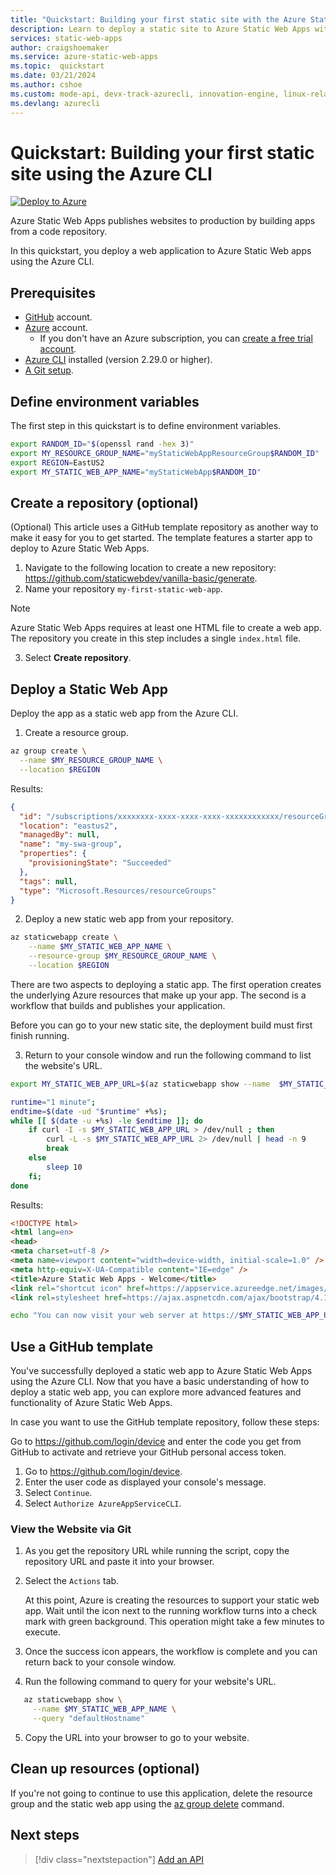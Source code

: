 ```yaml
---
title: "Quickstart: Building your first static site with the Azure Static Web Apps using the CLI"
description: Learn to deploy a static site to Azure Static Web Apps with the Azure CLI.
services: static-web-apps
author: craigshoemaker
ms.service: azure-static-web-apps
ms.topic:  quickstart
ms.date: 03/21/2024
ms.author: cshoe
ms.custom: mode-api, devx-track-azurecli, innovation-engine, linux-related-content
ms.devlang: azurecli
---
```


# Quickstart: Building your first static site using the Azure CLI

[![Deploy to Azure](https://aka.ms/deploytoazurebutton)](https://go.microsoft.com/fwlink/?linkid=2286315)

Azure Static Web Apps publishes websites to production by building apps from a code repository.

In this quickstart, you deploy a web application to Azure Static Web apps using the Azure CLI.

## Prerequisites

- [GitHub](https://github.com) account.
- [Azure](https://portal.azure.com) account.
  - If you don't have an Azure subscription, you can [create a free trial account](https://azure.microsoft.com/free).
- [Azure CLI](/cli/azure/install-azure-cli) installed (version 2.29.0 or higher).
- [A Git setup](https://www.git-scm.com/downloads). 

## Define environment variables

The first step in this quickstart is to define environment variables.

```bash
export RANDOM_ID="$(openssl rand -hex 3)"
export MY_RESOURCE_GROUP_NAME="myStaticWebAppResourceGroup$RANDOM_ID"
export REGION=EastUS2
export MY_STATIC_WEB_APP_NAME="myStaticWebApp$RANDOM_ID"
```

## Create a repository (optional)

(Optional) This article uses a GitHub template repository as another way to make it easy for you to get started. The template features a starter app to deploy to Azure Static Web Apps.

1. Navigate to the following location to create a new repository: https://github.com/staticwebdev/vanilla-basic/generate.
2. Name your repository `my-first-static-web-app`.

> [!NOTE]
> Azure Static Web Apps requires at least one HTML file to create a web app. The repository you create in this step includes a single `index.html` file.

3. Select **Create repository**.

## Deploy a Static Web App

Deploy the app as a static web app from the Azure CLI.

1. Create a resource group.

```bash
az group create \
  --name $MY_RESOURCE_GROUP_NAME \
  --location $REGION
```

Results:
<!-- expected_similarity=0.3 -->
```json
{
  "id": "/subscriptions/xxxxxxxx-xxxx-xxxx-xxxx-xxxxxxxxxxxx/resourceGroups/my-swa-group",
  "location": "eastus2",
  "managedBy": null,
  "name": "my-swa-group",
  "properties": {
    "provisioningState": "Succeeded"
  },
  "tags": null,
  "type": "Microsoft.Resources/resourceGroups"
}
```

2. Deploy a new static web app from your repository.

```bash
az staticwebapp create \
    --name $MY_STATIC_WEB_APP_NAME \
    --resource-group $MY_RESOURCE_GROUP_NAME \
    --location $REGION 
```

There are two aspects to deploying a static app. The first operation creates the underlying Azure resources that make up your app. The second is a workflow that builds and publishes your application.

Before you can go to your new static site, the deployment build must first finish running.

3. Return to your console window and run the following command to list the website's URL.

```bash
export MY_STATIC_WEB_APP_URL=$(az staticwebapp show --name  $MY_STATIC_WEB_APP_NAME --resource-group $MY_RESOURCE_GROUP_NAME --query "defaultHostname" -o tsv)
```

```bash
runtime="1 minute";
endtime=$(date -ud "$runtime" +%s);
while [[ $(date -u +%s) -le $endtime ]]; do
    if curl -I -s $MY_STATIC_WEB_APP_URL > /dev/null ; then 
        curl -L -s $MY_STATIC_WEB_APP_URL 2> /dev/null | head -n 9
        break
    else 
        sleep 10
    fi;
done
```

Results:
<!-- expected_similarity=0.3 -->
```HTML
<!DOCTYPE html>
<html lang=en>
<head>
<meta charset=utf-8 />
<meta name=viewport content="width=device-width, initial-scale=1.0" />
<meta http-equiv=X-UA-Compatible content="IE=edge" />
<title>Azure Static Web Apps - Welcome</title>
<link rel="shortcut icon" href=https://appservice.azureedge.net/images/static-apps/v3/favicon.svg type=image/x-icon />
<link rel=stylesheet href=https://ajax.aspnetcdn.com/ajax/bootstrap/4.1.1/css/bootstrap.min.css crossorigin=anonymous />
```

```bash
echo "You can now visit your web server at https://$MY_STATIC_WEB_APP_URL"
```

## Use a GitHub template

You've successfully deployed a static web app to Azure Static Web Apps using the Azure CLI. Now that you have a basic understanding of how to deploy a static web app, you can explore more advanced features and functionality of Azure Static Web Apps.

In case you want to use the GitHub template repository, follow these steps:

Go to https://github.com/login/device and enter the code you get from GitHub to activate and retrieve your GitHub personal access token.

1. Go to https://github.com/login/device.
2. Enter the user code as displayed your console's message.
3. Select `Continue`.
4. Select `Authorize AzureAppServiceCLI`.

### View the Website via Git

1. As you get the repository URL while running the script, copy the repository URL and paste it into your browser.
2. Select the `Actions` tab.

   At this point, Azure is creating the resources to support your static web app. Wait until the icon next to the running workflow turns into a check mark with green background. This operation might take a few minutes to execute.

3. Once the success icon appears, the workflow is complete and you can return back to your console window.
4. Run the following command to query for your website's URL.
```bash
   az staticwebapp show \
     --name $MY_STATIC_WEB_APP_NAME \
     --query "defaultHostname"
```
5. Copy the URL into your browser to go to your website.

## Clean up resources (optional)

If you're not going to continue to use this application, delete the resource group and the static web app using the [az group delete](/cli/azure/group#az-group-delete) command.

## Next steps

> [!div class="nextstepaction"]
> [Add an API](add-api.md)
